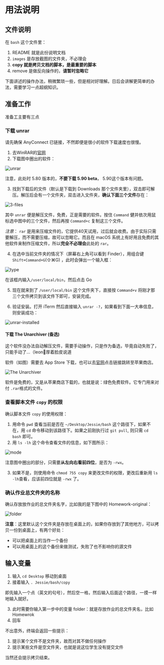 # 用法说明
## 文件说明
在 `bash` 这个文件里：
1. README 就是此份说明文档
2. `images` 是存放截图的文件夹，不必理会
3. **copy 就是拷贝文档的脚本，是最重要的脚本**
4. remove 是做反向操作的，**请暂时忽略它**

下面讲述的操作办法，稍微繁琐一些，但是相对好理解。日后会讲解更简单的办法，需要学习一点超纲知识。

## 准备工作
准备工主要有三点
### 下载 unrar
请先确保 AnyConnect 已链接，不然即便是很小的软件下载速度也很慢。
1. 去WinRAR的[官网](https://www.rarlab.com/download.htm)
2. 下载图中圈出的软件：

![unrar](https://github.com/Linerre/Jessie/blob/dev/bash/images/unrar.jpg)

注意，此处时 5.80 版本的，**不要下载 5.90 beta**， 5.90这个版本有问题。

3. 找到下载后的文件（默认是下载到 Downloads 那个文件夹里），双击即可解压。解压后会有一个文件夹，双击进入文件夹，**确认下面三个文件**存在：

![3-files](https://github.com/Linerre/Jessie/blob/dev/bash/images/3-file.jpg)

其中 `unrar` 便是解压文件，免费，正是需要的软件。按住 `Command` 健并依次用鼠标选中图中的三个文件，然后再按 `Command+c` 复制这三个文件。

*注意*： `rar` 是用来压缩文件的，它提供40天试用，过后就会收费。由于实际只需要解压，而不需要压缩，故可以忽略它。而且在 macOS 系统上有好用且免费的其他软件来制作压缩文件，所以**完全不必理会**此处的 `rar`。

4. 在选中当前文件夹的情况下（屏幕右上角可以看到 Finder），用组合键 `Shift+Command+G`(⇧⌘G) ，此时会弹出一个输入框：

![type](https://github.com/Linerre/Jessie/blob/dev/bash/images/usr-local-bin.jpg)

在该框内输入`/user/local/bin`，然后点击 Go

5. 现在就来到了 `/user/local/bin` 这个文件夹下，直接按 `Command+v` 将刚才那三个文件拷贝到该文件下即可，安装完成。

6. 验证安装。打开 iTerm 然后直接输入 `unrar -?`，如果看到下面一大串信息，则安装成功：

![unrar-installed](https://github.com/Linerre/Jessie/blob/dev/bash/images/unrar-installed.jpg)



#### 下载 The Unarchiver (备选)
这个软件没办法自动解压文件，需要手动操作，只是作为备选，毕竟自动失败了，只能手动了…（leon🌝厚着脸皮说道

软件（如图）需要去 App Store 下载，也可以去[官网](https://theunarchiver.com/)点击链接跳转至苹果商店。

![The Unarchiver](https://github.com/Linerre/Jessie/blob/master/bash/images/The-Unarchiver.jpg)

软件是免费的，又是从苹果商店下载的，也就是说：绿色免费软件。它专门用来对付 `.rar`格式的文件。



### 查看脚本文件 `copy` 的权限
确认脚本文件 `copy` 的使用权限：
1. 用命令 `pwd` 查看当前是否在 `~/Desktop/Jessie/bash` 这个路径下，如果不在，用 `cd` 命令移动到该路径下。如果之前刚执行过 `git pull`, 则只需 `cd bash` 即可。
2. 用 `ls -lh` 这个命令查看文件的信息，如下图所示：

![mode](https://github.com/Linerre/Jessie/blob/dev/bash/images/mode.jpg) 

注意图中圈出的部分，只需要**从左向右看前四位**，是否为 `-rwx`。

3. 如果不是，则使用命令 `chmod 755 copy` 来更改文件的权限，更改后重新用 `ls -lh`查看，应该前四位就是 `-rwx` 了。

### 确认作业总文件夹的名称
确认存放放作业的总文件夹名字，比如我的是下图中的 Homework-original：

![folder](https://github.com/Linerre/Jessie/blob/master/bash/images/folder.jpg)

**注意**：这里默认这个文件夹是存放在桌面上的，如果你存放到了其他地方，可以拷贝一份到桌面上，有两个好处：
- 可以把桌面上的当作一个备份
- 可以用桌面上的这个备份来做测试，失败了也不影响你的源文件

## 输入变量
1. 输入 `cd Desktop` 移动到桌面
2. 接着输入 `. Jessie/bash/copy`

即先输入一个点（英文的句号），然后空一格，然后输入后面这个路径，一摸一样地输入就好。

3. 此时需要你输入第一步中的变量 folder：就是存放作业的总文件夹名，比如 Homewrok
4. 回车

不出意外，终端会返回一些提示：
1. 提示某个文件不是文件夹，故而对其不做任何操作
2. 提示某些文件是空文件夹，也就是说这位学生没有提交文件

当然还会提示拷贝结束。 


